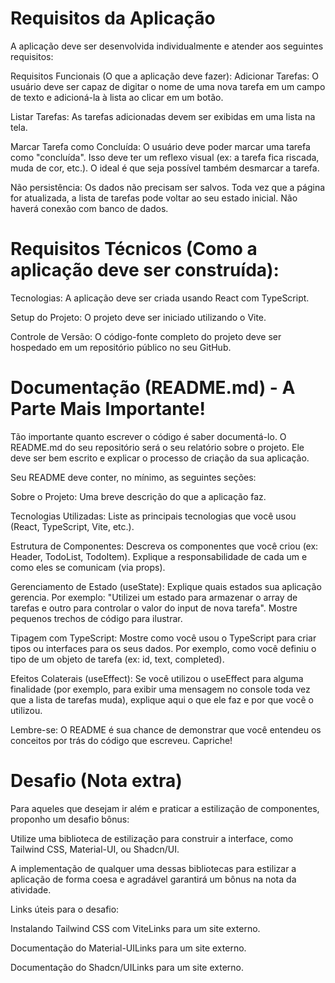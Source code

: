 # Requisitos da Aplicação
A aplicação deve ser desenvolvida individualmente e atender aos seguintes requisitos:

Requisitos Funcionais (O que a aplicação deve fazer):
Adicionar Tarefas: O usuário deve ser capaz de digitar o nome de uma nova tarefa em um campo de texto e adicioná-la à lista ao clicar em um botão.

Listar Tarefas: As tarefas adicionadas devem ser exibidas em uma lista na tela.

Marcar Tarefa como Concluída: O usuário deve poder marcar uma tarefa como "concluída". Isso deve ter um reflexo visual (ex: a tarefa fica riscada, muda de cor, etc.). O ideal é que seja possível também desmarcar a tarefa.

Não persistência: Os dados não precisam ser salvos. Toda vez que a página for atualizada, a lista de tarefas pode voltar ao seu estado inicial. Não haverá conexão com banco de dados.

# Requisitos Técnicos (Como a aplicação deve ser construída):
Tecnologias: A aplicação deve ser criada usando React com TypeScript.

Setup do Projeto: O projeto deve ser iniciado utilizando o Vite.

Controle de Versão: O código-fonte completo do projeto deve ser hospedado em um repositório público no seu GitHub.

# Documentação (README.md) - A Parte Mais Importante!
Tão importante quanto escrever o código é saber documentá-lo. O README.md do seu repositório será o seu relatório sobre o projeto. Ele deve ser bem escrito e explicar o processo de criação da sua aplicação.

Seu README deve conter, no mínimo, as seguintes seções:

Sobre o Projeto: Uma breve descrição do que a aplicação faz.

Tecnologias Utilizadas: Liste as principais tecnologias que você usou (React, TypeScript, Vite, etc.).

Estrutura de Componentes: Descreva os componentes que você criou (ex: Header, TodoList, TodoItem). Explique a responsabilidade de cada um e como eles se comunicam (via props).

Gerenciamento de Estado (useState): Explique quais estados sua aplicação gerencia. Por exemplo: "Utilizei um estado para armazenar o array de tarefas e outro para controlar o valor do input de nova tarefa". Mostre pequenos trechos de código para ilustrar.

Tipagem com TypeScript: Mostre como você usou o TypeScript para criar tipos ou interfaces para os seus dados. Por exemplo, como você definiu o tipo de um objeto de tarefa (ex: id, text, completed).

Efeitos Colaterais (useEffect): Se você utilizou o useEffect para alguma finalidade (por exemplo, para exibir uma mensagem no console toda vez que a lista de tarefas muda), explique aqui o que ele faz e por que você o utilizou.

Lembre-se: O README é sua chance de demonstrar que você entendeu os conceitos por trás do código que escreveu. Capriche!

# Desafio (Nota extra)
Para aqueles que desejam ir além e praticar a estilização de componentes, proponho um desafio bônus:

Utilize uma biblioteca de estilização para construir a interface, como Tailwind CSS, Material-UI, ou Shadcn/UI.

A implementação de qualquer uma dessas bibliotecas para estilizar a aplicação de forma coesa e agradável garantirá um bônus na nota da atividade.

Links úteis para o desafio:

Instalando Tailwind CSS com ViteLinks para um site externo.

Documentação do Material-UILinks para um site externo.

Documentação do Shadcn/UILinks para um site externo.
